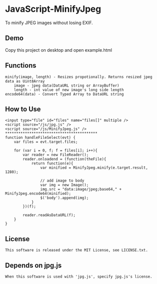 JavaScript-MinifyJpeg
=====================

To minify JPEG images without losing EXIF.


Demo
----
  Copy this project on desktop and open example.html


Functions
---------
    minify(image, length) - Resizes propotionally. Returns resized jpeg data as Uint8Array
        image - jpeg data(DataURL string or ArrayBuffer)
        length - int value of new image's long side length
    encode64(data) - Convert Typed Array to DataURL string


How to Use
----------
    <input type="file" id="files" name="files[]" multiple />
    <script source="/js/jpg.js" />
    <script source="/js/MinifyJpeg.js" />
    ******************************************
    function handleFileSelect(evt) {
        var files = evt.target.files;

        for (var i = 0, f; f = files[i]; i++){
            var reader = new FileReader();
            reader.onloadend = (function(theFile){
                return function(e){
                    var minified = MinifyJpeg.minify(e.target.result, 1280);

                    // add image to body
                    var img = new Image();
                    img.src = "data:image/jpeg;base64," + MinifyJpeg.encode64(minified);
                    $('body').append(img);
                }
            })(f);

            reader.readAsDataURL(f);
        }
    }


License
-------
    This software is released under the MIT License, see LICENSE.txt.


Depends on jpg.js
-----------------
    When this software is used with 'jpg.js', specify jpg.js's license.